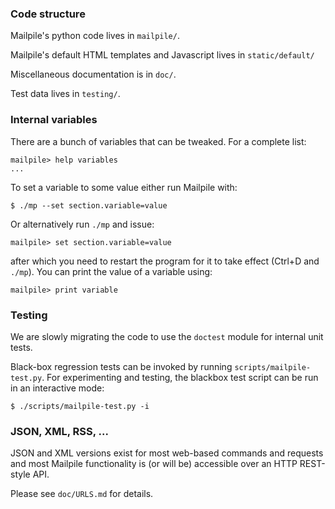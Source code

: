 ### Code structure ###

Mailpile's python code lives in `mailpile/`.

Mailpile's default HTML templates and Javascript lives in `static/default/`

Miscellaneous documentation is in `doc/`.

Test data lives in `testing/`.


### Internal variables ###

There are a bunch of variables that can be tweaked. For a complete list:

    mailpile> help variables
    ...

To set a variable to some value either run Mailpile with:

    $ ./mp --set section.variable=value

Or alternatively run `./mp` and issue:

    mailpile> set section.variable=value

after which you need to restart the program for it to take effect
(Ctrl+D and `./mp`). You can print the value of a variable using:

    mailpile> print variable


### Testing ###

We are slowly migrating the code to use the `doctest` module for
internal unit tests.

Black-box regression tests can be invoked by running
`scripts/mailpile-test.py`.  For experimenting and testing, the blackbox
test script can be run in an interactive mode:

    $ ./scripts/mailpile-test.py -i


### JSON, XML, RSS, ... ###

JSON and XML versions exist for most web-based commands and requests
and most Mailpile functionality is (or will be) accessible over an
HTTP REST-style API.

Please see `doc/URLS.md` for details.
